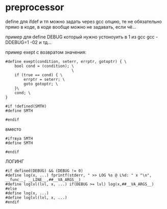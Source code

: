 # preprocessor

define для ifdef и тп можно задать через gcc опцию, те не обязательно прямо в коде, в коде вообще можно не задавать, если чё...

пример для define DEBUG который нужно устоноуить в 1 из gcc
gcc -DDEBUG=1 -02 и тд...

пример exept с возвратом значения:
```
#define exept(condition, seterr, errptr, gotoptr) { \
    bool cond = (condition); \
                             \
    if (true == cond) { \
    	errptr = seterr; \
    	goto gotoptr; \
    }\
    cond; \
}

```


```
#if !defined(SMTH)
#define SMTH

#endif
``` 
вместо 

```
#ifтвуа SMTH
#define SMTH

#endif
```

ЛОГИНГ

```
#if defined(DEBUG) && (DEBUG != 0)
#define log(x, ...) fprintf(stderr, " >> LOG %s @ L%d: " x "\n", __func__, __LINE__,##__VA_ARGS__)
#define loglvl(lvl, x, ...) if(DEBUG >= lvl) log(x,##__VA_ARGS__)
#else
#define log(x, ...)
#define loglvl(lvl, x, ...)
#endif
```